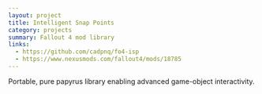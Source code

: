 ```yaml
---
layout: project
title: Intelligent Snap Points
category: projects
summary: Fallout 4 mod library
links:
  - https://github.com/cadpnq/fo4-isp
  - https://www.nexusmods.com/fallout4/mods/18785
---
```


Portable, pure papyrus library enabling advanced game-object interactivity.  